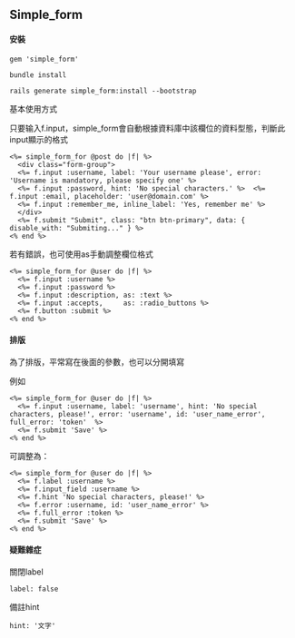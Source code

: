 ## Simple_form

#### 安裝

`gem 'simple_form'`

`bundle install`

`rails generate simple_form:install --bootstrap`

基本使用方式

只要输入f.input，simple_form會自動根據資料庫中該欄位的資料型態，判斷此input顯示的格式

```erb
<%= simple_form_for @post do |f| %>
  <div class="form-group"> 
  <%= f.input :username, label: 'Your username please', error: 'Username is mandatory, please specify one' %>
  <%= f.input :password, hint: 'No special characters.' %>  <%= f.input :email, placeholder: 'user@domain.com' %> 
  <%= f.input :remember_me, inline_label: 'Yes, remember me' %>
  </div>
  <%= f.submit "Submit", class: "btn btn-primary", data: { disable_with: "Submiting..." } %>
<% end %>
```

若有錯誤，也可使用as手動調整欄位格式

```erb
<%= simple_form_for @user do |f| %> 
  <%= f.input :username %>
  <%= f.input :password %>
  <%= f.input :description, as: :text %>
  <%= f.input :accepts,     as: :radio_buttons %>
  <%= f.button :submit %>
<% end %>
```



#### 排版

為了排版，平常寫在後面的參數，也可以分開填寫

例如

```erb
<%= simple_form_for @user do |f| %>
  <%= f.input :username, label: 'username', hint: 'No special characters, please!', error: 'username', id: 'user_name_error', full_error: 'token'  %>
  <%= f.submit 'Save' %>
<% end %>
```

可調整為：

```erb
<%= simple_form_for @user do |f| %> 
  <%= f.label :username %>
  <%= f.input_field :username %> 
  <%= f.hint 'No special characters, please!' %> 
  <%= f.error :username, id: 'user_name_error' %> 
  <%= f.full_error :token %>
  <%= f.submit 'Save' %>
<% end %>
```

#### 疑難雜症

關閉label

`label: false `

備註hint

`hint: '文字'`